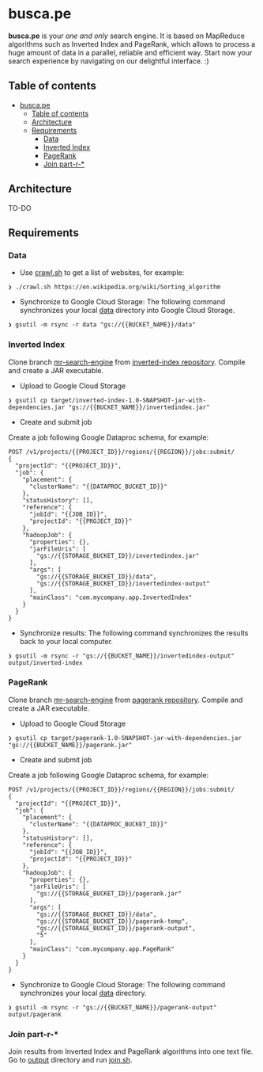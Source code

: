 # busca.pe

**busca.pe** is your _one and only_ search engine. It is based on MapReduce algorithms such as Inverted Index and PageRank, which allows to process a huge amount of data in a parallel, reliable and efficient way. Start now your search experience by navigating on our delightful interface. :)

## Table of contents

- [busca.pe](#buscape)
  * [Table of contents](#table-of-contents)
  * [Architecture](#architecture)
  * [Requirements](#requirements)
    + [Data](#data)
    + [Inverted Index](#inverted-index)
    + [PageRank](#pagerank)
    + [Join part-r-\*](#join-part-r---)

## Architecture

TO-DO

## Requirements

### Data

- Use [crawl.sh](./crawl.sh) to get a list of websites, for example:

```
❯ ./crawl.sh https://en.wikipedia.org/wiki/Sorting_algorithm
```

- Synchronize to Google Cloud Storage: The following command synchronizes your local [data](./data) directory into Google Cloud Storage.

```
❯ gsutil -m rsync -r data "gs://{{BUCKET_NAME}}/data"
```

### Inverted Index

Clone branch [mr-search-engine](https://github.com/sharon1160/inverted-index/tree/mr-search-engine) from [inverted-index repository](https://github.com/sharon1160/inverted-index). Compile and create a JAR executable.

- Upload to Google Cloud Storage

```
❯ gsutil cp target/inverted-index-1.0-SNAPSHOT-jar-with-dependencies.jar "gs://{{BUCKET_NAME}}/invertedindex.jar"
```

- Create and submit job

Create a job following Google Dataproc schema, for example:

```
POST /v1/projects/{{PROJECT_ID}}/regions/{{REGION}}/jobs:submit/
{
  "projectId": "{{PROJECT_ID}}",
  "job": {
    "placement": {
      "clusterName": "{{DATAPROC_BUCKET_ID}}"
    },
    "statusHistory": [],
    "reference": {
      "jobId": "{{JOB_ID}}",
      "projectId": "{{PROJECT_ID}}"
    },
    "hadoopJob": {
      "properties": {},
      "jarFileUris": [
        "gs://{{STORAGE_BUCKET_ID}}/invertedindex.jar"
      ],
      "args": [
        "gs://{{STORAGE_BUCKET_ID}}/data",
        "gs://{{STORAGE_BUCKET_ID}}/invertedindex-output"
      ],
      "mainClass": "com.mycompany.app.InvertedIndex"
    }
  }
}
```

- Synchronize results: The following command synchronizes the results back to your local computer.

```
❯ gsutil -m rsync -r "gs://{{BUCKET_NAME}}/invertedindex-output" output/inverted-index
```

### PageRank

Clone branch [mr-search-engine](https://github.com/jersonzc/pagerank/tree/mr-search-engine) from [pagerank repository](https://github.com/jersonzc/pagerank). Compile and create a JAR executable.

- Upload to Google Cloud Storage

```
❯ gsutil cp target/pagerank-1.0-SNAPSHOT-jar-with-dependencies.jar  "gs://{{BUCKET_NAME}}/pagerank.jar"
```

- Create and submit job

Create a job following Google Dataproc schema, for example:

```
POST /v1/projects/{{PROJECT_ID}}/regions/{{REGION}}/jobs:submit/
{
  "projectId": "{{PROJECT_ID}}",
  "job": {
    "placement": {
      "clusterName": "{{DATAPROC_BUCKET_ID}}"
    },
    "statusHistory": [],
    "reference": {
      "jobId": "{{JOB_ID}}",
      "projectId": "{{PROJECT_ID}}"
    },
    "hadoopJob": {
      "properties": {},
      "jarFileUris": [
        "gs://{{STORAGE_BUCKET_ID}}/pagerank.jar"
      ],
      "args": [
        "gs://{{STORAGE_BUCKET_ID}}/data",
        "gs://{{STORAGE_BUCKET_ID}}/pagerank-temp",
        "gs://{{STORAGE_BUCKET_ID}}/pagerank-output",
        "5"
      ],
      "mainClass": "com.mycompany.app.PageRank"
    }
  }
}
```
- Synchronize to Google Cloud Storage: The following command synchronizes your local [data](./data) directory.

```
❯ gsutil -m rsync -r "gs://{{BUCKET_NAME}}/pagerank-output" output/pagerank
```

### Join part-r-\*

Join results from Inverted Index and PageRank algorithms into one text file. Go to [output](output) directory and run [join.sh](output/join.sh).
